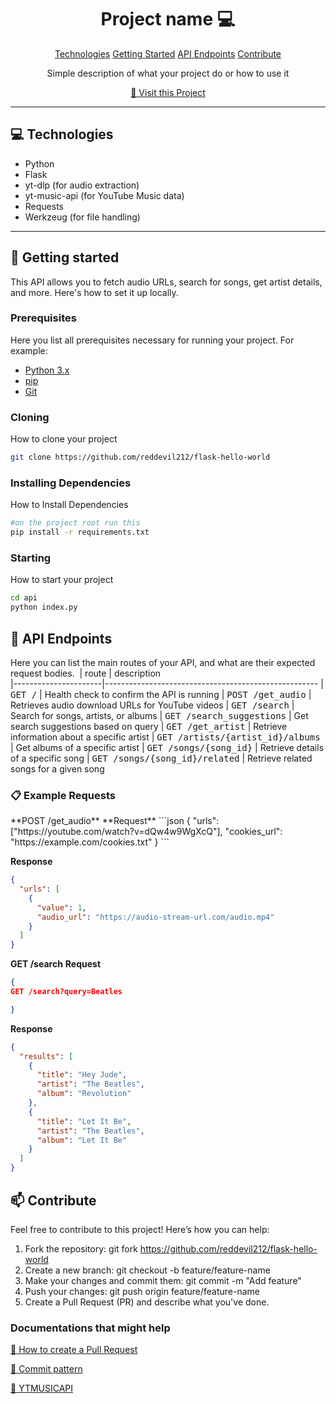 
<h1 align="center" style="font-weight: bold;">Project name 💻</h1>

<p align="center">
  <a href="#tech">Technologies</a>
  <a href="#started">Getting Started</a>
  <a href="#routes">API Endpoints</a>
  <a href="#contribute">Contribute</a>
</p>


<p align="center">Simple description of what your project do or how to use it</p>


<p align="center">
<a href="https://github.com/reddevil212/flask-hello-world/">📱 Visit this Project</a>
</p>

---
<h2 id="technologies">💻 Technologies</h2>

- Python
- Flask
- yt-dlp (for audio extraction)
- yt-music-api (for YouTube Music data)
- Requests
- Werkzeug (for file handling)
---

<h2 id="started">🚀 Getting started</h2>

This API allows you to fetch audio URLs, search for songs, get artist details, and more. Here's how to set it up locally.

<h3>Prerequisites</h3>

Here you list all prerequisites necessary for running your project. For example:

- [Python 3.x](https://www.python.org/downloads/)
- [pip](https://pip.pypa.io/en/stable/)
- [Git](https://git-scm.com/)


<h3>Cloning</h3>

How to clone your project

```bash
git clone https://github.com/reddevil212/flask-hello-world
```

<h3>Installing Dependencies</h3>

How to Install Dependencies

```bash
#on the project root run this
pip install -r requirements.txt
```

<h3>Starting</h3>

How to start your project

```bash
cd api
python index.py
```

<h2 id="routes">📍 API Endpoints</h2>

Here you can list the main routes of your API, and what are their expected request bodies.
​
| route               | description                                          
|----------------------|-----------------------------------------------------
| <kbd>GET /</kbd>     | Health check to confirm the API is running
| <kbd>POST /get_audio</kbd>     | Retrieves audio download URLs for YouTube videos
| <kbd>GET /search</kbd>     | Search for songs, artists, or albums
| <kbd>GET /search_suggestions</kbd>     | Get search suggestions based on query
| <kbd>GET /get_artist</kbd>     | Retrieve information about a specific artist
| <kbd>GET /artists/{artist_id}/albums</kbd>     | Get albums of a specific artist
| <kbd>GET /songs/{song_id}</kbd>     | Retrieve details of a specific song
| <kbd>GET /songs/{song_id}/related</kbd>     | Retrieve related songs for a given song

<h3 id="response1">📋 Example Requests</h3>
**POST /get_audio**
**Request**
```json
{
  "urls": ["https://youtube.com/watch?v=dQw4w9WgXcQ"],
  "cookies_url": "https://example.com/cookies.txt"
}
```

**Response**
```json
{
  "urls": [
    {
      "value": 1,
      "audio_url": "https://audio-stream-url.com/audio.mp4"
    }
  ]
}
```

**GET /search**
**Request**
```json
{
GET /search?query=Beatles

}
```

**Response**
```json
{
  "results": [
    {
      "title": "Hey Jude",
      "artist": "The Beatles",
      "album": "Revolution"
    },
    {
      "title": "Let It Be",
      "artist": "The Beatles",
      "album": "Let It Be"
    }
  ]
}
```


<h2 id="contribute">📫 Contribute</h2>

Feel free to contribute to this project! Here’s how you can help:

1. Fork the repository: git fork https://github.com/reddevil212/flask-hello-world
2. Create a new branch: git checkout -b feature/feature-name
3. Make your changes and commit them: git commit -m "Add feature"
4. Push your changes: git push origin feature/feature-name
5. Create a Pull Request (PR) and describe what you've done.


<h3>Documentations that might help</h3>

[📝 How to create a Pull Request](https://www.atlassian.com/br/git/tutorials/making-a-pull-request)

[💾 Commit pattern](https://gist.github.com/joshbuchea/6f47e86d2510bce28f8e7f42ae84c716)

[💾 YTMUSICAPI](https://github.com/sigma67/ytmusicapi)

